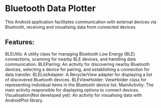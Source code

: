 # Bluetooth Data Plotter
This Android application facilitates communication with external devices via Bluetooth, receiving and visualising data from connected devices.

## Features:
BLEUtils: A utility class for managing Bluetooth Low Energy (BLE) connections, scanning for nearby BLE devices, and handling data communication.
BLEPairing: An activity for discovering nearby Bluetooth devices, selecting a device for pairing, and establishing a connection for data transfer.
BLEListAdapter: A RecyclerView adapter for displaying a list of discovered Bluetooth devices.
BLEViewHolder: ViewHolder class for representing individual items in the Bluetooth device list.
MainActivity: The main activity responsible for displaying options to connect devices.
Visualisation(Not developed yet): An activity for visualising data with AndroidPlot library.
